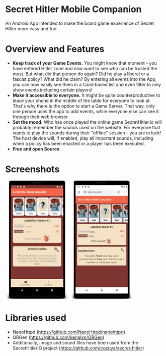 # Secret Hitler Mobile Companion
An Android App intended to make the board game experience of Secret Hitler more easy and fun.

# Overview and Features
- **Keep track of your Game Events.** You might know that moment - you have entered Hitler zone and now want to see who can be trusted the most. But what did that person do again? Did he play a liberal or a fascist policy? What did he claim? By entering all events into the App, you can now easily see them in a Card-based list and even filter to only show events including certain players!
- **Make it accessible to everyone.** It might be quite counterproductive to leave your phone in the middle of the table for everyone to look at. That's why there is the option to start a Game Server. That way, only one person uses the app to add events, while everyone else can see it through their web browser.
- **Set the mood.** Who has once played the online game SecretHitler.io will probably remember the sounds used on the website. For everyone that wants to play the sounds during their "offline" session - you are in luck! The host device will, if enabled, play all important sounds, including when a policy has been enacted or a player has been executed.
- **Free and open Source**

# Screenshots
<img src="/project-images/gamelog.png" width="40%"> <img src="/project-images/webserver.png" width="40%">

# Libraries used
- NanoHttpd (https://github.com/NanoHttpd/nanohttpd)
- QRGen (https://github.com/kenglxn/QRGen)
- Additionally, image and sound files have been used from the SecretHitlerIO project (https://github.com/cozuya/secret-hitler)

